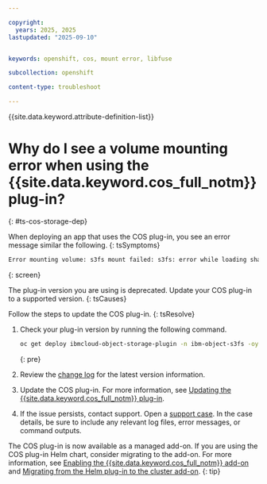 ```yaml
---

copyright: 
  years: 2025, 2025
lastupdated: "2025-09-10"


keywords: openshift, cos, mount error, libfuse

subcollection: openshift

content-type: troubleshoot

---
```


{{site.data.keyword.attribute-definition-list}}


# Why do I see a volume mounting error when using the {{site.data.keyword.cos_full_notm}} plug-in?
{: #ts-cos-storage-dep}

When deploying an app that uses the COS plug-in, you see an error message similar the following.
{: tsSymptoms}

```sh
Error mounting volume: s3fs mount failed: s3fs: error while loading shared libraries: libfuse.so.2: cannot open shared object file: No such file or directory
```
{: screen}

The plug-in version you are using is deprecated. Update your COS plug-in to a supported version.
{: tsCauses}

Follow the steps to update the COS plug-in.
{: tsResolve}

1. Check your plug-in version by running the following command.

    ```sh
    oc get deploy ibmcloud-object-storage-plugin -n ibm-object-s3fs -oyaml | grep productVersion
    ```
    {: pre}

1. Review the [change log](/docs/openshift?topic=openshift-cos_plugin_changelog) for the latest version information.

1. Update the COS plug-in. For more information, see [Updating the {{site.data.keyword.cos_full_notm}} plug-in](/docs/openshift?topic=openshift-storage_cos_install#update_cos_plugin).

1. If the issue persists, contact support. Open a [support case](/docs/account?topic=account-using-avatar). In the case details, be sure to include any relevant log files, error messages, or command outputs.


The COS plug-in is now available as a managed add-on. If you are using the COS plug-in Helm chart, consider migrating to the add-on. For more information, see [Enabling the {{site.data.keyword.cos_full_notm}} add-on](/docs/openshift?topic=openshift-storage-cos-install-addon#enable-cos-addon) and [Migrating from the Helm plug-in to the cluster add-on](/docs/openshift?topic=openshift-storage-cos-install-addon#cos-addon-migrate-helm).
{: tip}

